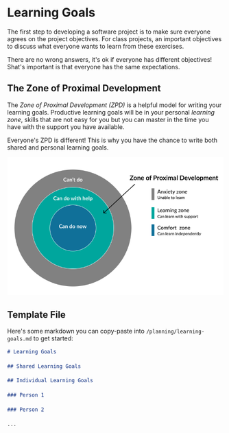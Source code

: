 # Learning Goals

The first step to developing a software project is to make sure everyone agrees
on the project objectives. For class projects, an important objectives to
discuss what everyone wants to learn from these exercises.

There are no wrong answers, it's ok if everyone has different objectives! Shat's
important is that everyone has the same expectations.

## The Zone of Proximal Development

The _Zone of Proximal Development (ZPD)_ is a helpful model for writing your learning goals.  Productive learning goals will be in your personal _learning zone_, skills that are not easy for you but you can master in the time you have with the support you have available.   

Everyone's ZPD is different!  This is why you have the chance to write both shared and personal learning goals.

![Zone of Proximal Development graphic](./assets/zone_of_proximal_development.png)

## Template File

Here's some markdown you can copy-paste into `/planning/learning-goals.md` to get started:

```markdown
# Learning Goals

## Shared Learning Goals

## Individual Learning Goals

### Person 1

### Person 2

...

```